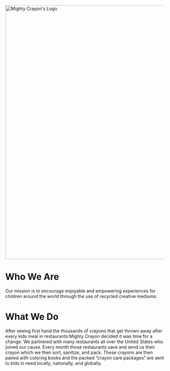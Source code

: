 <img src="https://user-images.githubusercontent.com/96280466/188334293-a7c871e0-b26c-40c8-9d79-ead50e318e73.png" alt="Mighty Crayon's Logo" style="width:800">

# Who We Are
Our mission is to encourage enjoyable and empowering experiences for children around the world through the use of recycled creative mediums.
# What We Do
After seeing first hand the thousands of crayons that get thrown away after every kids meal in restaurants Mighty Crayon decided it was time for a change. We partnered with many restaurants all over the United States who joined our cause. Every month those restaurants save and send us their crayon which we then sort, sanitize, and pack. These crayons are then paired with coloring books and the packed “crayon care packages” are sent to kids in need locally, nationally, and globally.
<!-- ## Current Team -->
<!-- ///: Piyush Acharya -->
<!-- ///: Vijay Garg -->
<!-- ///: -->
<!-- ...you! We would really appreciate it if you/// rgb(255, 0, 0); -->
